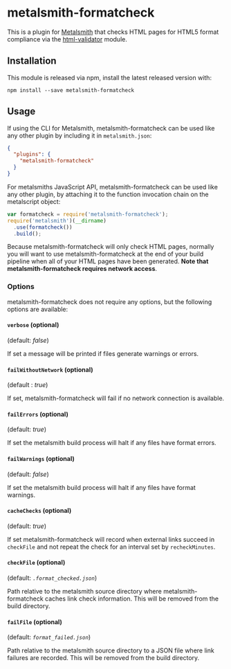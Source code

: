 # metalsmith-formatcheck

[metalsmith]: http://metalsmith.io
[html-validator]: https://www.npmjs.com/package/html-validator

This is a plugin for [Metalsmith][] that checks HTML pages for HTML5 format
compliance via the [html-validator][] module.

## Installation

This module is released via npm, install the latest released version with:

```
npm install --save metalsmith-formatcheck
```

##  Usage

If using the CLI for Metalsmith, metalsmith-formatcheck can be used like any other plugin by including it in `metalsmith.json`:

```json
{
  "plugins": {
    "metalsmith-formatcheck"
  }
}
```

For metalsmiths JavaScript API, metalsmith-formatcheck can be used like any other plugin, by attaching it to the function invocation chain on the metalscript object:

```js
var formatcheck = require('metalsmith-formatcheck');
require('metalsmith')(__dirname)
  .use(formatcheck())
  .build();
```

Because metalsmith-formatcheck will only check HTML pages, normally you will
want to use metalsmith-formatcheck at the end of your build pipeline when all
of your HTML pages have been generated. **Note that metalsmith-formatcheck
requires network access**.

### Options

metalsmith-formatcheck does not require any options, but the following options
are available:


#### `verbose` (optional)

(default: *false*)

If set a message will be printed if files generate warnings or errors.

#### `failWithoutNetwork` (optional)

(default : *true*)

If set, metalsmith-formatcheck will fail if no network
connection is available.

#### `failErrors` (optional)

(default: *true*)

If set the metalsmith build process will halt if any files have format
errors.

#### `failWarnings` (optional)

(default: *false*)

If set the metalsmith build process will halt if any files have format
warnings.

#### `cacheChecks` (optional)

(default: *true*)

If set metalsmith-formatcheck will record when external links succeed in
`checkFile` and not repeat the check for an interval set by `recheckMinutes`.

#### `checkFile` (optional)

(default: *`.format_checked.json`*)

Path relative to the metalsmith source directory where
metalsmith-formatcheck caches link check information. This will be removed from
the build directory.

#### `failFile` (optional)

(default: *`format_failed.json`*)

Path relative to the metalsmith source directory to a JSON file where link
failures are recorded. This will be removed from the build directory.
